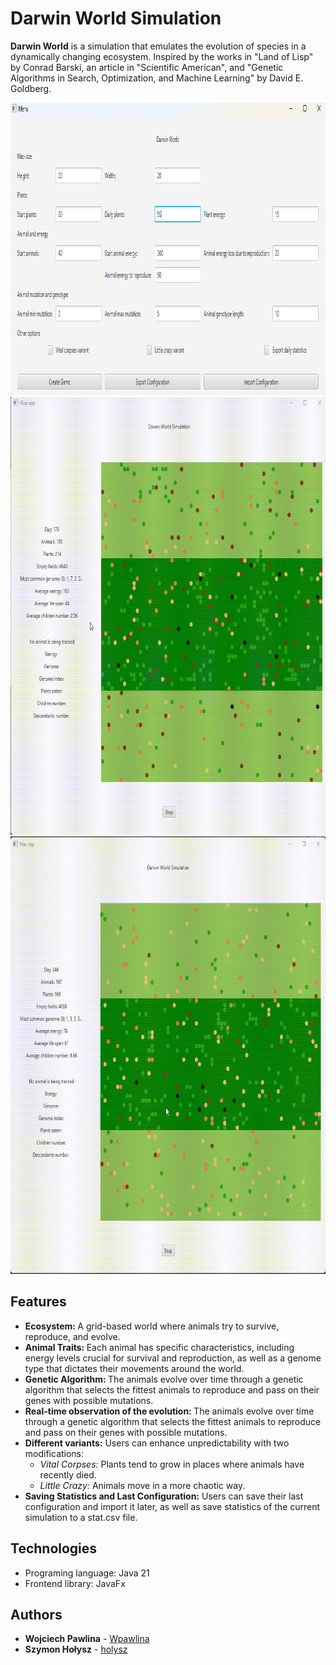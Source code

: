 Darwin World Simulation
=============================================== 


<b>Darwin World</b> is a simulation that emulates the evolution of species in a dynamically changing ecosystem. Inspired by the works in "Land of Lisp" by Conrad Barski, an article in "Scientific American", and "Genetic Algorithms in Search, Optimization, and Machine Learning" by David E. Goldberg.

<img src="images/menu.png" width="700" height="468" alt="menu">
<img src="images/simulation.gif" width="700" height="700" alt="menu">
<img src="images/simulation2.gif" width="700" height="700" alt="menu">




## Features
<ul>
    <li><b>Ecosystem: </b> A grid-based world where animals try to survive, reproduce, and evolve.</li>
    <li><b>Animal Traits: </b>Each animal has specific characteristics, including energy levels crucial for survival and reproduction, as well as a genome type that dictates their movements around the world.</li>
    <li><b>Genetic Algorithm: </b>The animals evolve over time through a genetic algorithm that selects the fittest animals to reproduce and pass on their genes with possible mutations.</li>
    <li><b>Real-time observation of the evolution: </b>The animals evolve over time through a genetic algorithm that selects the fittest animals to reproduce and pass on their genes with possible mutations.</li>
    <li><b>Different variants:</b> Users can enhance unpredictability with two modifications: 
        <ul>
            <li><i>Vital Corpses: </i>Plants tend to grow in places where animals have recently died. </li>
            <li><i>Little Crazy: </i>Animals move in a more chaotic way.</li>
        </ul>   
    </li>
    <li><b>Saving Statistics and Last Configuration:</b>  Users can save their last configuration and import it later, as well as save statistics of the current simulation to a stat.csv file.  </li>
</ul>


## Technologies
<ul>
    <li>Programing language: Java 21</li>
    <li>Frontend library: JavaFx</li>
</ul>


## Authors
<ul>
    <li> <b>Wojciech Pawlina</b> - <a href="https://github.com/Wpawlina" target="_blank">Wpawlina</a></li>
    <li> <b>Szymon Hołysz</b> - <a href="https://github.com/holysz" target="_blank">holysz</a></li>
</ul>
 

